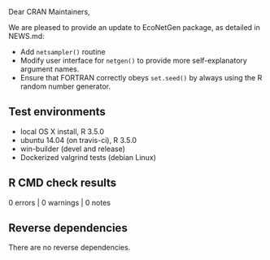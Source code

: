 Dear CRAN Maintainers,

We are pleased to provide an update to EcoNetGen package, as 
detailed in NEWS.md:


* Add `netsampler()` routine
* Modify user interface for `netgen()` to provide more self-explanatory argument names.
* Ensure that FORTRAN correctly obeys `set.seed()` by always using the R random number generator. 

## Test environments

* local OS X install, R 3.5.0
* ubuntu 14.04 (on travis-ci), R 3.5.0
* win-builder (devel and release)
* Dockerized valgrind tests (debian Linux)

## R CMD check results

0 errors | 0 warnings | 0 notes

## Reverse dependencies

There are no reverse dependencies.


